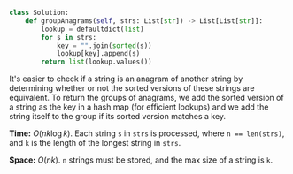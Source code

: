 ```python
class Solution:
    def groupAnagrams(self, strs: List[str]) -> List[List[str]]:
        lookup = defaultdict(list)
        for s in strs:
            key = "".join(sorted(s))
            lookup[key].append(s)
        return list(lookup.values())
```

It's easier to check if a string is an anagram of another string by determining whether or not the sorted versions of these strings are equivalent. To return the groups of anagrams, we add the sorted version of a string as the key in a hash map (for efficient lookups) and we add the string itself to the group if its sorted version matches a key.

**Time:** $O(nk\log k)$. Each string `s` in `strs` is processed, where `n == len(strs)`, and `k` is the length of the longest string in `strs`.

**Space:** $O(nk)$. `n` strings must be stored, and the max size of a string is `k`.